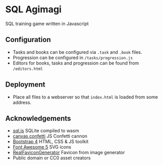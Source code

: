 # SQL Agimagi
SQL training game written in Javascript

## Configuration

- Tasks and books can be configured via `.task` and `.book` files.
- Progression can be configured in `/tasks/progression.js`
- Editors for books, tasks and progression can be found from `/editors.html`

## Deployment

- Place all files to a webserver so that `index.html` is loaded from some address.

## Acknowledgements

- [sql.js](https://github.com/sql-js/sql.js) SQLite compiled to wasm
- [canvas confetti](https://github.com/catdad/canvas-confetti) JS Confetti cannon
- [Bootstrap 4](https://getbootstrap.com/) HTML, CSS & JS toolkit 
- [Font Awesome 5](https://fontawesome.com/) SVG icons
- [RealFaviconGenerator](https://realfavicongenerator.net/) Favicon from image generator
- Public domain or CC0 asset creators